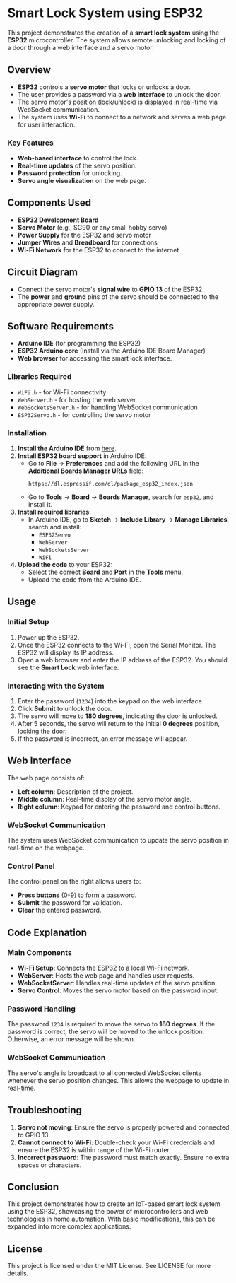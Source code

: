 # Smart Lock System using ESP32

This project demonstrates the creation of a **smart lock system** using the **ESP32** microcontroller. The system allows remote unlocking and locking of a door through a web interface and a servo motor.

## Overview

- **ESP32** controls a **servo motor** that locks or unlocks a door.
- The user provides a password via a **web interface** to unlock the door.
- The servo motor's position (lock/unlock) is displayed in real-time via WebSocket communication.
- The system uses **Wi-Fi** to connect to a network and serves a web page for user interaction.

### Key Features

- **Web-based interface** to control the lock.
- **Real-time updates** of the servo position.
- **Password protection** for unlocking.
- **Servo angle visualization** on the web page.

## Components Used

- **ESP32 Development Board**
- **Servo Motor** (e.g., SG90 or any small hobby servo)
- **Power Supply** for the ESP32 and servo motor
- **Jumper Wires** and **Breadboard** for connections
- **Wi-Fi Network** for the ESP32 to connect to the internet

## Circuit Diagram

- Connect the servo motor's **signal wire** to **GPIO 13** of the ESP32.
- The **power** and **ground** pins of the servo should be connected to the appropriate power supply.

## Software Requirements

- **Arduino IDE** (for programming the ESP32)
- **ESP32 Arduino core** (Install via the Arduino IDE Board Manager)
- **Web browser** for accessing the smart lock interface.

### Libraries Required

- `WiFi.h` - for Wi-Fi connectivity
- `WebServer.h` - for hosting the web server
- `WebSocketsServer.h` - for handling WebSocket communication
- `ESP32Servo.h` - for controlling the servo motor

### Installation

1. **Install the Arduino IDE** from [here](https://www.arduino.cc/en/software).
2. **Install ESP32 board support** in Arduino IDE:
   - Go to **File** -> **Preferences** and add the following URL in the **Additional Boards Manager URLs** field:
     ```
     https://dl.espressif.com/dl/package_esp32_index.json
     ```
   - Go to **Tools** -> **Board** -> **Boards Manager**, search for `esp32`, and install it.
3. **Install required libraries**:
   - In Arduino IDE, go to **Sketch** -> **Include Library** -> **Manage Libraries**, search and install:
     - `ESP32Servo`
     - `WebServer`
     - `WebSocketsServer`
     - `WiFi`
4. **Upload the code** to your ESP32:
   - Select the correct **Board** and **Port** in the **Tools** menu.
   - Upload the code from the Arduino IDE.

## Usage

### Initial Setup

1. Power up the ESP32.
2. Once the ESP32 connects to the Wi-Fi, open the Serial Monitor. The ESP32 will display its IP address.
3. Open a web browser and enter the IP address of the ESP32. You should see the **Smart Lock** web interface.

### Interacting with the System

1. Enter the password (`1234`) into the keypad on the web interface.
2. Click **Submit** to unlock the door.
3. The servo will move to **180 degrees**, indicating the door is unlocked.
4. After 5 seconds, the servo will return to the initial **0 degrees** position, locking the door.
5. If the password is incorrect, an error message will appear.

## Web Interface

The web page consists of:

- **Left column**: Description of the project.
- **Middle column**: Real-time display of the servo motor angle.
- **Right column**: Keypad for entering the password and control buttons.

### WebSocket Communication

The system uses WebSocket communication to update the servo position in real-time on the webpage.

### Control Panel

The control panel on the right allows users to:

- **Press buttons** (0-9) to form a password.
- **Submit** the password for validation.
- **Clear** the entered password.

## Code Explanation

### Main Components

- **Wi-Fi Setup**: Connects the ESP32 to a local Wi-Fi network.
- **WebServer**: Hosts the web page and handles user requests.
- **WebSocketServer**: Handles real-time updates of the servo position.
- **Servo Control**: Moves the servo motor based on the password input.

### Password Handling

The password `1234` is required to move the servo to **180 degrees**. If the password is correct, the servo will be moved to the unlock position. Otherwise, an error message will be shown.

### WebSocket Communication

The servo's angle is broadcast to all connected WebSocket clients whenever the servo position changes. This allows the webpage to update in real-time.

## Troubleshooting

1. **Servo not moving**: Ensure the servo is properly powered and connected to GPIO 13.
2. **Cannot connect to Wi-Fi**: Double-check your Wi-Fi credentials and ensure the ESP32 is within range of the Wi-Fi router.
3. **Incorrect password**: The password must match exactly. Ensure no extra spaces or characters.

## Conclusion

This project demonstrates how to create an IoT-based smart lock system using the ESP32, showcasing the power of microcontrollers and web technologies in home automation. With basic modifications, this can be expanded into more complex applications.

## License

This project is licensed under the MIT License. See LICENSE for more details.
